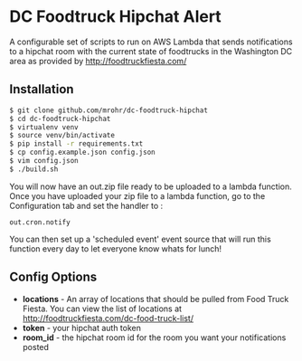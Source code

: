 # DC Foodtruck Hipchat Alert

A configurable set of scripts to run on AWS Lambda that sends notifications to a hipchat room with the current state of foodtrucks in the Washington DC area as provided by http://foodtruckfiesta.com/


## Installation
 ```sh
$ git clone github.com/mrohr/dc-foodtruck-hipchat
$ cd dc-foodtruck-hipchat
$ virtualenv venv
$ source venv/bin/activate
$ pip install -r requirements.txt
$ cp config.example.json config.json
$ vim config.json 
$ ./build.sh
```

You will now have an out.zip file ready to be uploaded to a lambda function.  Once you have uploaded your zip file to a lambda function, go to the Configuration tab and set the handler to :
```
out.cron.notify
```
You can then set up a 'scheduled event' event source that will run this function every day to let everyone know whats for lunch!

## Config Options
- **locations** - An array of locations that should be pulled from Food Truck Fiesta.  You can view the list of locations at  http://foodtruckfiesta.com/dc-food-truck-list/
- **token** - your hipchat auth token
- **room_id** - the hipchat room id for the room you want your notifications posted
